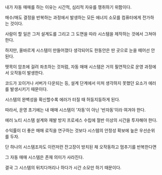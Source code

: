내가 자동 매매를 하는 이유는 시간적, 심리적 자유를 쟁취하기 위함이다.

매수/매도 결정을 반복하는 과정에서 발생하는 모든 에너지 소모를 컴퓨터에게 전가하는 것이다.

사람이 할 일은 그저 설계도를 그리고 그 도면을 따라 시스템을 제작하는 것에서 그쳐야 한다.  
  
  

하지만, 올바르게 시스템이 만들어졌다 생각되어도 한동안은 딴 곳으로 눈을 떼어선 안 된다.  

뗏목이 암초에 걸려 좌초하는 것처럼, 자동 매매 시스템은 거의 필연적으로 운영 과정에서 오작동이 발생한다.

코드가 꼬이거나 서버가 다운되는 등, 설계 단계에서 미처 생각하지 못했던 요소가 에러를 발생시키기 때문이다.

시스템의 완벽성을 확신할수록 에러가 터질 때 허둥지둥하게 된다.



따라서, 운영 초기에는 내 매매 시스템이 '자동'이 아닌 '반자동'이라 여겨야 한다.

에러 노티 시스템 설계와 재발 방지 프로세스 수립에 절반 이상의 시간을 투자해야 한다.

수익률이 더 좋은 매매 로직을 연구하는 것보다 시스템의 안정성 확보에 높은 우선순위를 두자.



단 하나의 시스템조차도 이런저런 잔고장이 방치된 채 오작동하고 멈추기를 반복한다면

그 자동 매매 시스템은 존재 의미가 사라진다.

결국 그 시스템의 뒤치다꺼리나 하다가 시간 소모만 하기 때문이다.
